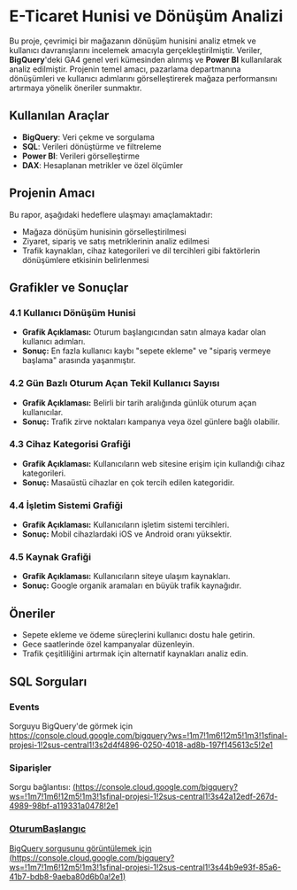 # E-Ticaret Hunisi ve Dönüşüm Analizi

Bu proje, çevrimiçi bir mağazanın dönüşüm hunisini analiz etmek ve kullanıcı davranışlarını incelemek amacıyla gerçekleştirilmiştir. 
Veriler, **BigQuery**'deki GA4 genel veri kümesinden alınmış ve **Power BI** kullanılarak analiz edilmiştir. 
Projenin temel amacı, pazarlama departmanına dönüşümleri ve kullanıcı adımlarını görselleştirerek mağaza performansını artırmaya yönelik öneriler sunmaktır.
## Kullanılan Araçlar
- **BigQuery**: Veri çekme ve sorgulama
- **SQL**: Verileri dönüştürme ve filtreleme
- **Power BI**: Verileri görselleştirme
- **DAX**: Hesaplanan metrikler ve özel ölçümler
## Projenin Amacı
Bu rapor, aşağıdaki hedeflere ulaşmayı amaçlamaktadır:
- Mağaza dönüşüm hunisinin görselleştirilmesi
- Ziyaret, sipariş ve satış metriklerinin analiz edilmesi
- Trafik kaynakları, cihaz kategorileri ve dil tercihleri gibi faktörlerin dönüşümlere etkisinin belirlenmesi
## Grafikler ve Sonuçlar

### 4.1 Kullanıcı Dönüşüm Hunisi
- **Grafik Açıklaması:** Oturum başlangıcından satın almaya kadar olan kullanıcı adımları.
- **Sonuç:** En fazla kullanıcı kaybı "sepete ekleme" ve "sipariş vermeye başlama" arasında yaşanmıştır.

### 4.2 Gün Bazlı Oturum Açan Tekil Kullanıcı Sayısı
- **Grafik Açıklaması:** Belirli bir tarih aralığında günlük oturum açan kullanıcılar.
- **Sonuç:** Trafik zirve noktaları kampanya veya özel günlere bağlı olabilir.

### 4.3 Cihaz Kategorisi Grafiği
- **Grafik Açıklaması:** Kullanıcıların web sitesine erişim için kullandığı cihaz kategorileri.
- **Sonuç:** Masaüstü cihazlar en çok tercih edilen kategoridir.

### 4.4 İşletim Sistemi Grafiği
- **Grafik Açıklaması:** Kullanıcıların işletim sistemi tercihleri.
- **Sonuç:** Mobil cihazlardaki iOS ve Android oranı yüksektir.

### 4.5 Kaynak Grafiği
- **Grafik Açıklaması:** Kullanıcıların siteye ulaşım kaynakları.
- **Sonuç:** Google organik aramaları en büyük trafik kaynağıdır.
## Öneriler
- Sepete ekleme ve ödeme süreçlerini kullanıcı dostu hale getirin.
- Gece saatlerinde özel kampanyalar düzenleyin.
- Trafik çeşitliliğini artırmak için alternatif kaynakları analiz edin.
## SQL Sorguları

### Events
Sorguyu BigQuery'de görmek için <u>https://console.cloud.google.com/bigquery?ws=!1m7!1m6!12m5!1m3!1sfinal-projesi-1!2sus-central1!3s2d4f4896-0250-4018-ad8b-197f145613c5!2e1</u>


### Siparişler
Sorgu bağlantısı: <u>(https://console.cloud.google.com/bigquery?ws=!1m7!1m6!12m5!1m3!1sfinal-projesi-1!2sus-central1!3s42a12edf-267d-4989-98bf-a119331a0478!2e1

### OturumBaşlangıc
BigQuery sorgusunu görüntülemek için 
(https://console.cloud.google.com/bigquery?ws=!1m7!1m6!12m5!1m3!1sfinal-projesi-1!2sus-central1!3s44b9e93f-85a6-41b7-bdb8-9aeba80d6b0a!2e1)

